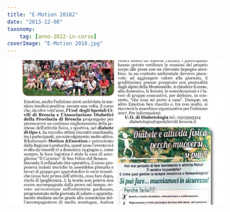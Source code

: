 ```yaml
---
title: "E-Motion 20182"
date: "2013-12-08"
taxonomy: 
    tag: [anno-2022-in-corso]
coverImage: "E-Motion 2018.jpg"
---
```


![E-Motion 2018](images/Emotion%202016.jpg)
